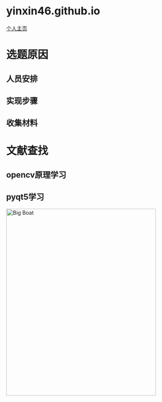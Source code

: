 ﻿# yinxin46.github.io
<a href="https://github.com/yinxin46/yinxin46.github.io">个人主页</a>
<h1>选题原因</h1>
<h2>人员安排</h2>
<h2>实现步骤</h2>
<h2>收集材料</h2>
<h1>文献查找</h1>
<h2>opencv原理学习</h2>
<h2>pyqt5学习</h2>
<img src="https://image.shutterstock.com/image-photo/hands-touching-science-network-connection-260nw-762804589.jpg" alt="Big Boat"width="400" height="500">

